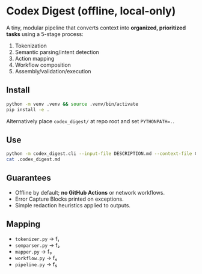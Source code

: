 # Codex Digest (offline, local-only)

A tiny, modular pipeline that converts context into **organized, prioritized tasks** using a 5-stage process:

1. Tokenization
2. Semantic parsing/intent detection
3. Action mapping
4. Workflow composition
5. Assembly/validation/execution

## Install

```bash
python -m venv .venv && source .venv/bin/activate
pip install -e .
```

Alternatively place `codex_digest/` at repo root and set `PYTHONPATH=.`.

## Use

```bash
python -m codex_digest.cli --input-file DESCRIPTION.md --context-file CONTEXT.md --dry-run
cat .codex_digest.md
```

## Guarantees

* Offline by default; **no GitHub Actions** or network workflows.
* Error Capture Blocks printed on exceptions.
* Simple redaction heuristics applied to outputs.

## Mapping

* `tokenizer.py` → f₁
* `semparser.py` → f₂
* `mapper.py` → f₃
* `workflow.py` → f₄
* `pipeline.py` → f₅
